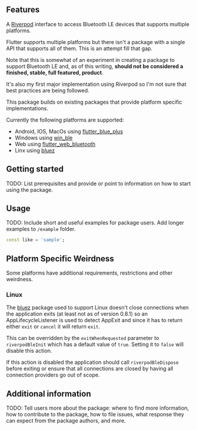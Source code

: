 <!--
This README describes the package. If you publish this package to pub.dev,
this README's contents appear on the landing page for your package.

For information about how to write a good package README, see the guide for
[writing package pages](https://dart.dev/guides/libraries/writing-package-pages).

For general information about developing packages, see the Dart guide for
[creating packages](https://dart.dev/guides/libraries/create-library-packages)
and the Flutter guide for
[developing packages and plugins](https://flutter.dev/developing-packages).
-->


## Features

A [Riverpod](https://riverpod.dev/) interface to access Bluetooth LE devices
that supports multiple platforms.

Flutter supports multiple platforms but there isn't a package with a single 
API that supports all of them.
This is an attempt fill that gap.

Note that this is somewhat of an experiment in creating a package to support
Bluetooth LE and, as of this writing, **should not be considered a finished, stable,
full featured, product**.

It's also my first major implementation using Riverpod so I'm not sure that
best practices are being followed.

This package builds on existing packages that provide platform specific implementations.

Currently the following platforms are supported:
* Android, IOS, MacOs using [flutter_blue_plus](https://pub.dev/packages/flutter_blue_plus)
* Windows using [win_ble](https://pub.dev/packages/win_ble) 
* Web using [flutter_web_bluetooth](https://pub.dev/packages/flutter_web_bluetooth)
* Linx using [bluez](https://pub.dev/packages/bluez)

## Getting started

TODO: List prerequisites and provide or point to information on how to
start using the package.

## Usage

TODO: Include short and useful examples for package users. Add longer examples
to `/example` folder.

```dart
const like = 'sample';
```

## Platform Specific Weirdness
Some platforms have additional requirements, restrictions and other weirdness.

### Linux
The [bluez](https://pub.dev/packages/bluez) package used to support Linux
doesn't close connections when the application exits (at least not as of version
0.8.1) so an AppLifecycleListener is used to detect AppExit and since it has to
return either `exit` or `cancel` it will return `exit`.

This can be overridden by the `exitWhenRequested` parameter to `riverpodBleInit`
which has a default value of `true`. Setting it to `false` will disable this 
action.

If this action is disabled the application should call `riverpodBleDispose`
before exiting or ensure that all connections are closed by having all
connection providers go out of scope.

## Additional information

TODO: Tell users more about the package: where to find more information, how to
contribute to the package, how to file issues, what response they can expect
from the package authors, and more.
